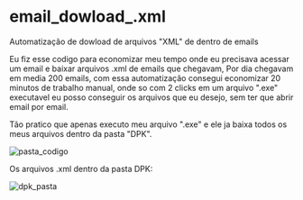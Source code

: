 # email_dowload_.xml

Automatização de dowload de arquivos "XML" de dentro de emails

Eu fiz esse codigo para economizar meu tempo onde eu precisava acessar um email e baixar arquivos .xml de emails que chegavam, Por dia chegavam em media 200 emails, com essa automatização consegui economizar 20 minutos de trabalho manual, onde so com 2 clicks em um arquivo ".exe" executavel eu posso conseguir os arquivos que eu desejo, sem ter que abrir email por email.

Tão pratico que apenas executo meu arquivo ".exe" e ele ja baixa todos os meus arquivos dentro da pasta "DPK".


![pasta_codigo](https://github.com/Lobiiscoito/email_dowload_.xml/assets/81110350/1db62bd9-1277-4dde-a830-f7f355a6850e)

Os arquivos .xml dentro da pasta DPK:

![dpk_pasta](https://github.com/Lobiiscoito/email_dowload_.xml/assets/81110350/b03a3e32-c039-49b3-8032-7e0bf6a97666)

